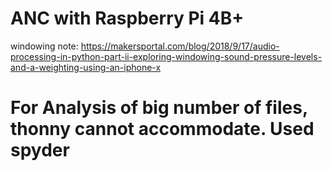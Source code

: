 # ANC with Raspberry Pi 4B+
windowing note:
https://makersportal.com/blog/2018/9/17/audio-processing-in-python-part-ii-exploring-windowing-sound-pressure-levels-and-a-weighting-using-an-iphone-x

# For Analysis of big number of files, thonny cannot accommodate. Used spyder
